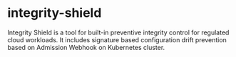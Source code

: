 # integrity-shield
Integrity Shield is a tool for built-in preventive integrity control for regulated cloud workloads. It includes signature based configuration drift prevention based on Admission Webhook on Kubernetes cluster.
